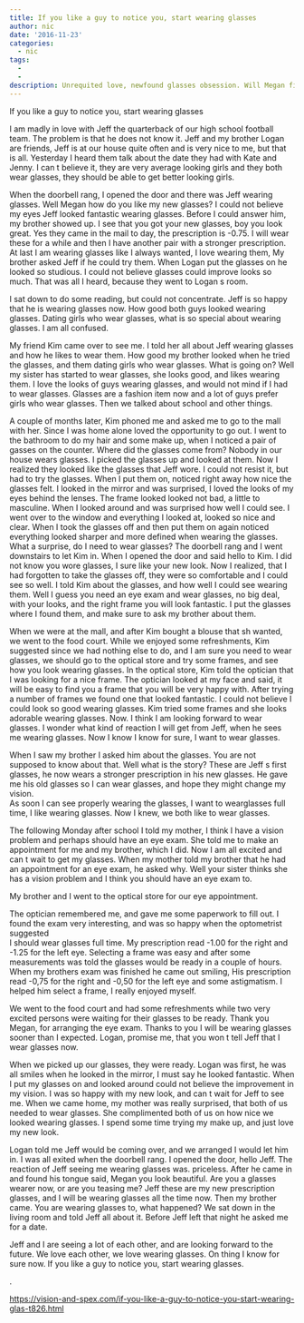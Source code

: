 ```yaml
---
title: If you like a guy to notice you, start wearing glasses
author: nic
date: '2016-11-23'
categories:
  - nic
tags:
  - 
  - 
description: Unrequited love, newfound glasses obsession. Will Megan find love with the help of her spectacles?
---
```

If you like a guy to notice you, start wearing glasses 


I am madly in love with Jeff the quarterback of our high school football team.
The problem is that he does not know it.
Jeff and my brother Logan are friends, Jeff is at our house quite often and is very nice to me,
but that is all.
Yesterday I heard them talk about the date they had with Kate and Jenny.
I can t believe it, they are very average looking girls and they both wear glasses, they should be able to get better looking girls.


When the doorbell rang, I opened the door and there was Jeff wearing glasses.
Well Megan how do you like my new glasses?
I could not believe my eyes Jeff looked fantastic wearing glasses.
Before I could answer him, my brother showed up.
I see that you got your new glasses, boy you look great.
Yes they came in the mail to day, the prescription is -0.75. 
I will wear these for a while and then I have another pair with a stronger prescription.
At last I am wearing glasses like I always wanted, I love wearing them, 
My brother asked Jeff if he could try them.
When Logan put the glasses on he looked so studious. 
I could not believe glasses could improve looks so much.
That was all I heard, because they went to Logan s room.

I sat down to do some reading, but could not concentrate.
Jeff is so happy that he is wearing glasses now.
How good both guys looked wearing glasses.
Dating girls who wear glasses, what is so special about wearing glasses.
I am all confused.

My friend Kim came over to see me.
I told her all about Jeff wearing glasses and how he likes to wear them.
How good my brother looked when he tried the glasses, and them dating girls who wear glasses.
What is going on?
Well my sister has started to wear glasses, she looks good, and likes wearing them.
I love the looks of guys wearing glasses, and would not mind if I had to wear glasses.
Glasses are a fashion item now and a lot of guys prefer girls who wear glasses.
Then we talked about school and other things.

A couple of months later, Kim phoned me and asked me to go to the mall with her.
Since I was home alone loved the opportunity to go out.
I went to the bathroom to do my hair and some make up, when I noticed a pair of gasses on the counter.
Where did the glasses come from?
Nobody in our house wears glasses.
I picked the glasses up and looked at them.
Now I realized they looked like the glasses that Jeff wore.
I could not resist it, but had to try the glasses.
When I put them on, noticed right away how nice the glasses felt.
I looked in the mirror and was surprised, I loved the looks of my eyes behind the lenses.
The frame looked looked not bad, a little to masculine.
When I looked around and was surprised how well I could see.
I went over to the window and everything I looked at, looked  so nice and clear.
When I took the glasses off and then put them on again noticed everything looked sharper and more defined when wearing the glasses.
What a surprise, do I need to wear glasses?​
The doorbell rang and I went downstairs to let Kim in.
When I opened the door and said hello to Kim.
I did not know you wore glasses, I sure like your new look.
Now I realized, that I had forgotten to take the glasses off, they were so comfortable and I could see so well.
I told Kim about the glasses, and how well I could see wearing them.
Well I guess you need an eye exam and wear glasses, no big deal, with your looks, and the right frame you will look fantastic.
I put the glasses where I found them, and make sure to ask my brother about them.

When we were at the mall, and after Kim bought a blouse that sh wanted, we went to the food court.
While we enjoyed some refreshments, Kim suggested since we had nothing else to do, and I am sure you need to wear glasses, we should go to the optical store and try some frames, and see how you look wearing glasses.
In the optical store, Kim told the optician that I was looking for a nice frame.
The optician looked at my face and said, it will be easy to find you a frame that you will be very happy with.
After trying a number of frames we found one that looked fantastic.
I could not believe I could look so good wearing glasses.
Kim tried some frames and she looks adorable wearing glasses.
Now. I think I am looking forward to wear glasses. 
I wonder what kind of reaction I will get from Jeff, when he sees me wearing glasses.
Now I know I know for sure, I want to wear glasses.

When I saw my brother I asked him about the glasses.
You are not supposed to know about that.
Well what is the story?
These are Jeff s first glasses, he now wears a stronger prescription in his new glasses.
He gave me his old glasses so I can wear glasses, and hope they might change my vision.  
As soon I can see properly wearing the glasses, I want  to wearglasses full time, I like wearing glasses.
Now I knew, we both like to wear glasses.


The following Monday after school I told my mother, I think I have a vision problem and
perhaps should have an eye exam. 
She told me to make an appointment for me and my brother, which I did.
Now I am all excited and can t wait to get my glasses.
When my mother told my brother that he had an appointment for an eye exam, he asked why.
Well your sister thinks she has a vision problem and I think you should have an eye exam to.

My brother and I went to the optical store for our eye appointment.

The optician remembered me, and gave me some paperwork to fill out.
I found the exam very interesting, and was so happy when the optometrist suggested   
I should wear glasses full time.
My prescription read -1.00 for the right and -1.25 for the left eye.
Selecting a frame was easy and after some measurements was told the glasses would be ready in a couple of hours.
When my brothers exam was finished he came out smiling,
His prescription read -0,75 for the right and -0,50 for the left eye and some astigmatism.
I helped him select a frame, I really enjoyed myself.

We went to the food court and had some refreshments while two very excited persons were waiting for their glasses to be ready.
Thank you Megan, for arranging the eye exam.
Thanks to you I will be wearing glasses sooner than I expected.
Logan, promise me, that you won t tell Jeff that I wear glasses now.

When we picked up our glasses, they were ready.
Logan was first, he was all smiles when he looked in the mirror, I must say he looked fantastic.
When I put my glasses on and looked around could not believe the improvement in my vision.
I was so happy with my new look, and can t wait for Jeff to see me.
When we came home, my mother was really surprised,  that both of us needed to wear glasses.
She complimented both of us on how nice we looked wearing glasses.
I spend some time trying my make up, and just love my new look.

Logan told me Jeff would be coming over, and we arranged I would let him in.
I was all exited when the doorbell rang.
I opened the door, hello Jeff.
The reaction of Jeff seeing me wearing glasses was. priceless.
After he came in and found his tongue said, Megan you look beautiful.
Are you a glasses wearer now, or are you teasing me?
Jeff these are my new prescription glasses, and I will be wearing glasses all the time now.
Then my brother came.
You are wearing glasses to, what happened?
We sat down in the living room and told Jeff all about it.
Before Jeff left that night he asked me for a date.

Jeff and I are seeing a lot of each other, and are looking forward to the future.
We love each other, we love wearing glasses.
On thing I know for sure now.
If you like a guy to notice you, start wearing glasses.


.

https://vision-and-spex.com/if-you-like-a-guy-to-notice-you-start-wearing-glas-t826.html